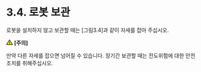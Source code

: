 ﻿# 3.4. 로봇 보관

로봇을 설치하지 않고 보관할 때는 [그림3.4]과 같이 자세를 잡아 주십시오.

![](../_assets/작은주의표시.png) <b>[주의]</b>

만약 다른 자세를 잡으면 넘어질 수 있습니다. 장기간 보관할 때는 전도위험에 대한 안전조치를 취해주십시오.